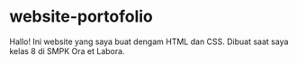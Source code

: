 # website-portofolio
Hallo! Ini website yang saya buat dengam HTML dan CSS. Dibuat saat saya kelas 8 di SMPK Ora et Labora.
